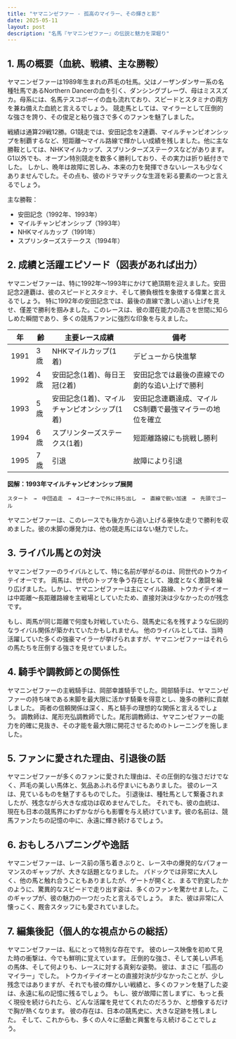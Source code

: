 ```yaml
---
title: "ヤマニンゼファー - 孤高のマイラー、その輝きと影"
date: 2025-05-11
layout: post
description: "名馬『ヤマニンゼファー』の伝説と魅力を深堀り"
---
```


## 1. 馬の概要（血統、戦績、主な勝鞍）

ヤマニンゼファーは1989年生まれの芦毛の牡馬。父はノーザンダンサー系の名種牡馬であるNorthern Dancerの血を引く、ダンシングブレーヴ、母はミススズカ。母系には、名馬テスコボーイの血も流れており、スピードとスタミナの両方を兼ね備えた血統と言えるでしょう。  競走馬としては、マイラーとして圧倒的な強さを誇り、その俊足と粘り強さで多くのファンを魅了しました。

戦績は通算29戦12勝。G1競走では、安田記念を2連覇、マイルチャンピオンシップを制覇するなど、短距離～マイル路線で輝かしい成績を残しました。他に主な勝鞍としては、NHKマイルカップ、スプリンターズステークスなどがあります。  G1以外でも、オープン特別競走を数多く勝利しており、その実力は折り紙付きでした。  しかし、晩年は故障に苦しみ、本来の力を発揮できないレースも少なくありませんでした。その点も、彼のドラマチックな生涯を彩る要素の一つと言えるでしょう。


主な勝鞍：

* 安田記念（1992年、1993年）
* マイルチャンピオンシップ（1993年）
* NHKマイルカップ（1991年）
* スプリンターズステークス（1994年）


## 2. 成績と活躍エピソード（図表があれば出力）

ヤマニンゼファーは、特に1992年～1993年にかけて絶頂期を迎えました。安田記念2連覇は、彼のスピードとスタミナ、そして勝負根性を象徴する偉業と言えるでしょう。  特に1992年の安田記念では、最後の直線で激しい追い上げを見せ、僅差で勝利を掴みました。このレースは、彼の潜在能力の高さを世間に知らしめた瞬間であり、多くの競馬ファンに強烈な印象を与えました。

| 年 | 齢 | 主要レース成績 | 備考 |
|---|---|---|---|
| 1991 | 3歳 | NHKマイルカップ(1着) |  デビューから快進撃 |
| 1992 | 4歳 | 安田記念(1着)、毎日王冠(2着) | 安田記念では最後の直線での劇的な追い上げで勝利 |
| 1993 | 5歳 | 安田記念(1着)、マイルチャンピオンシップ(1着) | 安田記念連覇達成、マイルCS制覇で最強マイラーの地位を確立 |
| 1994 | 6歳 | スプリンターズステークス(1着) |  短距離路線にも挑戦し勝利 |
| 1995 | 7歳 |  引退 | 故障により引退 |


**図解：1993年マイルチャンピオンシップ展開**

```
スタート　→　中団追走　→　4コーナーで外に持ち出し　→　直線で鋭い加速　→　先頭でゴール
```

ヤマニンゼファーは、このレースでも後方から追い上げる豪快な走りで勝利を収めました。彼の末脚の爆発力は、他の競走馬にはない魅力でした。


## 3. ライバル馬との対決

ヤマニンゼファーのライバルとして、特に名前が挙がるのは、同世代のトウカイテイオーです。  両馬は、世代のトップを争う存在として、幾度となく激闘を繰り広げました。しかし、ヤマニンゼファーは主にマイル路線、トウカイテイオーは中距離～長距離路線を主戦場としていたため、直接対決は少なかったのが残念です。

もし、両馬が同じ距離で何度も対戦していたら、競馬史に名を残すような伝説的なライバル関係が築かれていたかもしれません。  他のライバルとしては、当時活躍していた多くの強豪マイラーが挙げられますが、ヤマニンゼファーはそれらの馬たちを圧倒する強さを見せていました。


## 4. 騎手や調教師との関係性

ヤマニンゼファーの主戦騎手は、岡部幸雄騎手でした。岡部騎手は、ヤマニンゼファーの持ち味である末脚を最大限に活かす騎乗を得意とし、幾多の勝利に貢献しました。  両者の信頼関係は深く、馬と騎手の理想的な関係と言えるでしょう。  調教師は、尾形充弘調教師でした。尾形調教師は、ヤマニンゼファーの能力を的確に見抜き、その才能を最大限に開花させるためのトレーニングを施しました。


## 5. ファンに愛された理由、引退後の話

ヤマニンゼファーが多くのファンに愛された理由は、その圧倒的な強さだけでなく、芦毛の美しい馬体と、気品あふれる佇まいにもありました。  彼のレースは、見ているものを魅了するものでした。  引退後は、種牡馬として繋養されましたが、残念ながら大きな成功は収めませんでした。  それでも、彼の血統は、現在も日本の競馬界にわずかながらも影響を与え続けています。彼の名前は、競馬ファンたちの記憶の中に、永遠に輝き続けるでしょう。


## 6. おもしろハプニングや逸話

ヤマニンゼファーは、レース前の落ち着きぶりと、レース中の爆発的なパフォーマンスのギャップが、大きな話題となりました。  パドックでは非常に大人しく、他の馬と触れ合うこともありましたが、ゲートが開くと、まるで豹変したかのように、驚異的なスピードで走り出す姿は、多くのファンを驚かせました。このギャップが、彼の魅力の一つだったと言えるでしょう。 また、彼は非常に人懐っこく、厩舎スタッフにも愛されていました。


## 7. 編集後記（個人的な視点からの総括）

ヤマニンゼファーは、私にとって特別な存在です。  彼のレース映像を初めて見た時の衝撃は、今でも鮮明に覚えています。  圧倒的な強さ、そして美しい芦毛の馬体、そして何よりも、レースに対する真剣な姿勢。  彼は、まさに「孤高のマイラー」でした。  トウカイテイオーとの直接対決が少なかったことが、少し残念ではありますが、それでも彼の輝かしい戦績と、多くのファンを魅了した姿は、永遠に私の記憶に残るでしょう。  もし、彼が故障に苦しまずに、もっと長く現役を続けられたら、どんな活躍を見せてくれたのだろうか、と想像するだけで胸が熱くなります。  彼の存在は、日本の競馬史に、大きな足跡を残しました。  そして、これからも、多くの人々に感動と興奮を与え続けることでしょう。
